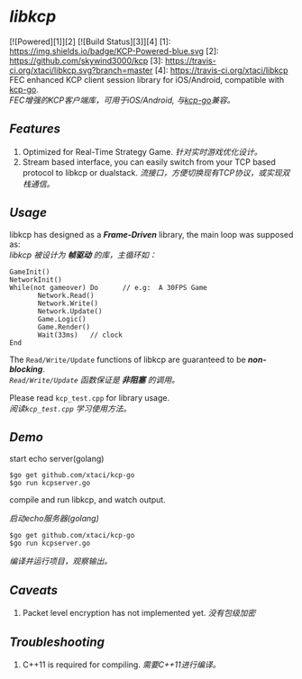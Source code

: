# ***libkcp***
[![Powered][1]][2] [![Build Status][3]][4]
[1]: https://img.shields.io/badge/KCP-Powered-blue.svg
[2]: https://github.com/skywind3000/kcp
[3]: https://travis-ci.org/xtaci/libkcp.svg?branch=master
[4]: https://travis-ci.org/xtaci/libkcp
FEC enhanced KCP client session library for iOS/Android, compatible with [kcp-go](https://github.com/xtaci/kcp-go).    
*FEC增强的KCP客户端库，可用于iOS/Android, 与[kcp-go](https://github.com/xtaci/kcp-go)兼容。*    

## ***Features***
1. Optimized for Real-Time Strategy Game.    *针对实时游戏优化设计。*
2. Stream based interface, you can easily switch from your TCP based protocol to libkcp or dualstack.   *流接口，方便切换现有TCP协议，或实现双栈通信。*

## ***Usage***
libkcp has designed as a ***Frame-Driven*** library, the main loop was supposed as:       
*libkcp 被设计为* ***帧驱动*** *的库，主循环如：*     
```
GameInit()
NetworkInit()
While(not gameover) Do      // e.g:  A 30FPS Game
       Network.Read()
       Network.Write()
       Network.Update()
       Game.Logic()
       Game.Render()
       Wait(33ms)   // clock
End
```

The ```Read/Write/Update``` functions of libkcp are guaranteed to be ***non-blocking***.       
*```Read/Write/Update``` 函数保证是* ***非阻塞*** *的调用。*       

Please read ```kcp_test.cpp``` for library usage.        
*阅读```kcp_test.cpp``` 学习使用方法。*   

## ***Demo***
start echo server(golang)       
```
$go get github.com/xtaci/kcp-go
$go run kcpserver.go
```   
compile and run libkcp, and watch output.      

*启动echo服务器(golang)*       
```
$go get github.com/xtaci/kcp-go
$go run kcpserver.go
```   
*编译并运行项目，观察输出。*        

## ***Caveats***
1. Packet level encryption has not implemented yet. *没有包级加密*
   
## ***Troubleshooting***
1. C++11 is required for compiling.    *需要C++11进行编译。*       
